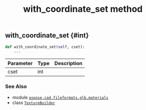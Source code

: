 ﻿---
title: with_coordinate_set method
second_title: Aspose.CAD for Python via .NET API References
description: 
type: docs
weight: 40
url: /python-net/aspose.cad.fileformats.glb.materials/texturebuilder/with_coordinate_set/
is_root: false
---

## with_coordinate_set {#int}





```python
def with_coordinate_set(self, cset):
    ...
```


| Parameter | Type | Description |
| :- | :- | :- |
| cset | int |  |



### See Also
* module [`aspose.cad.fileformats.glb.materials`](../../)
* class [`TextureBuilder`](/cad/python-net/aspose.cad.fileformats.glb.materials/texturebuilder)
